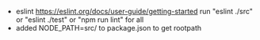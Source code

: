 - eslint https://eslint.org/docs/user-guide/getting-started
  run "eslint ./src" or "eslint ./test" or "npm run lint" for all
- added NODE_PATH=src/ to package.json to get rootpath
